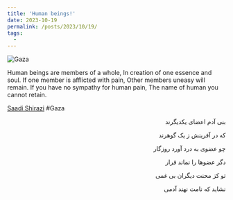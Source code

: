 ```yaml
---
title: 'Human beings!'
date: 2023-10-19
permalink: /posts/2023/10/19/
tags:
  - 
---
```

![Gaza](https://mahdinaderi.com//assets/img/shoe.jpg)

Human beings are members of a whole,
In creation of one essence and soul.
If one member is afflicted with pain,
Other members uneasy will remain.
If you have no sympathy for human pain,
The name of human you cannot retain.

[Saadi Shirazi](https://en.wikipedia.org/wiki/Saadi_Shirazi)
#Gaza

<div dir="rtl">
بنی آدم اعضای یکدیگرند

که در آفرینش ز یک گوهرند

چو عضوی به درد آورد روزگار

دگر عضوها را نماند قرار

تو کز محنت دیگران بی غمی

نشاید که نامت نهند آدمی
</div>
